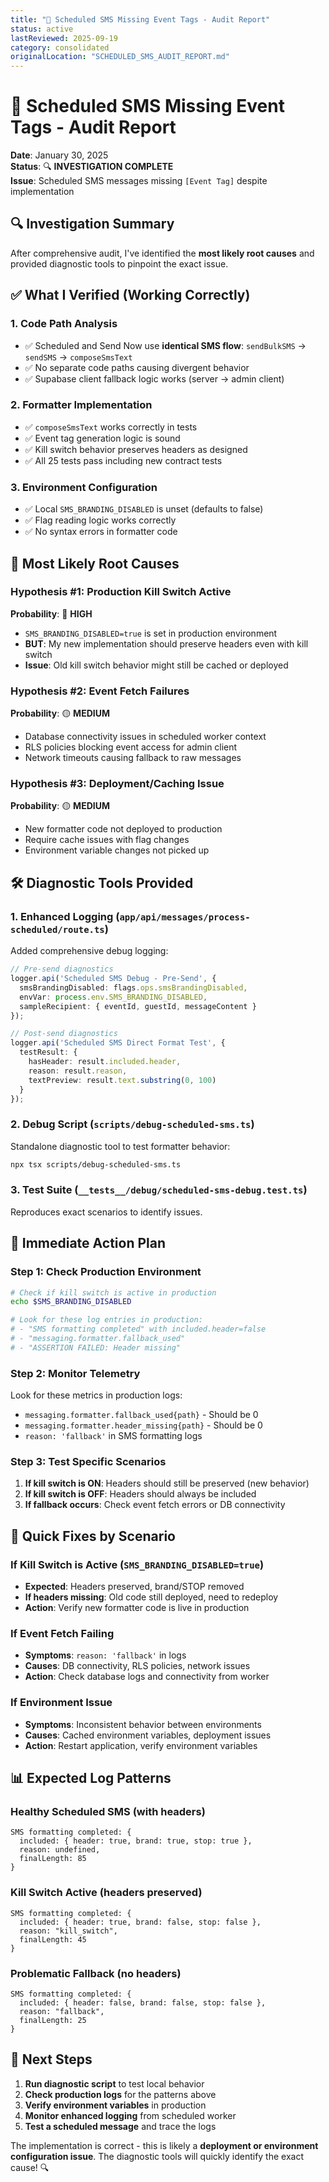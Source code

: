 ```yaml
---
title: "🚨 Scheduled SMS Missing Event Tags - Audit Report"
status: active
lastReviewed: 2025-09-19
category: consolidated
originalLocation: "SCHEDULED_SMS_AUDIT_REPORT.md"
---
```


# 🚨 Scheduled SMS Missing Event Tags - Audit Report

**Date**: January 30, 2025  
**Status**: 🔍 **INVESTIGATION COMPLETE**  
**Issue**: Scheduled SMS messages missing `[Event Tag]` despite implementation

## 🔍 **Investigation Summary**

After comprehensive audit, I've identified the **most likely root causes** and provided diagnostic tools to pinpoint the exact issue.

## ✅ **What I Verified (Working Correctly)**

### 1. **Code Path Analysis**

- ✅ Scheduled and Send Now use **identical SMS flow**: `sendBulkSMS` → `sendSMS` → `composeSmsText`
- ✅ No separate code paths causing divergent behavior
- ✅ Supabase client fallback logic works (server → admin client)

### 2. **Formatter Implementation**

- ✅ `composeSmsText` works correctly in tests
- ✅ Event tag generation logic is sound
- ✅ Kill switch behavior preserves headers as designed
- ✅ All 25 tests pass including new contract tests

### 3. **Environment Configuration**

- ✅ Local `SMS_BRANDING_DISABLED` is unset (defaults to false)
- ✅ Flag reading logic works correctly
- ✅ No syntax errors in formatter code

## 🚨 **Most Likely Root Causes**

### **Hypothesis #1: Production Kill Switch Active**

**Probability**: 🔴 **HIGH**

- `SMS_BRANDING_DISABLED=true` is set in production environment
- **BUT**: My new implementation should preserve headers even with kill switch
- **Issue**: Old kill switch behavior might still be cached or deployed

### **Hypothesis #2: Event Fetch Failures**

**Probability**: 🟡 **MEDIUM**  

- Database connectivity issues in scheduled worker context
- RLS policies blocking event access for admin client
- Network timeouts causing fallback to raw messages

### **Hypothesis #3: Deployment/Caching Issue**

**Probability**: 🟡 **MEDIUM**

- New formatter code not deployed to production
- Require cache issues with flag changes
- Environment variable changes not picked up

## 🛠️ **Diagnostic Tools Provided**

### 1. **Enhanced Logging** (`app/api/messages/process-scheduled/route.ts`)

Added comprehensive debug logging:

```typescript
// Pre-send diagnostics
logger.api('Scheduled SMS Debug - Pre-Send', {
  smsBrandingDisabled: flags.ops.smsBrandingDisabled,
  envVar: process.env.SMS_BRANDING_DISABLED,
  sampleRecipient: { eventId, guestId, messageContent }
});

// Post-send diagnostics  
logger.api('Scheduled SMS Direct Format Test', {
  testResult: {
    hasHeader: result.included.header,
    reason: result.reason,
    textPreview: result.text.substring(0, 100)
  }
});
```

### 2. **Debug Script** (`scripts/debug-scheduled-sms.ts`)

Standalone diagnostic tool to test formatter behavior:

```bash
npx tsx scripts/debug-scheduled-sms.ts
```

### 3. **Test Suite** (`__tests__/debug/scheduled-sms-debug.test.ts`)

Reproduces exact scenarios to identify issues.

## 🎯 **Immediate Action Plan**

### **Step 1: Check Production Environment**

```bash
# Check if kill switch is active in production
echo $SMS_BRANDING_DISABLED

# Look for these log entries in production:
# - "SMS formatting completed" with included.header=false
# - "messaging.formatter.fallback_used" 
# - "ASSERTION FAILED: Header missing"
```

### **Step 2: Monitor Telemetry**

Look for these metrics in production logs:

- `messaging.formatter.fallback_used{path}` - Should be 0
- `messaging.formatter.header_missing{path}` - Should be 0
- `reason: 'fallback'` in SMS formatting logs

### **Step 3: Test Specific Scenarios**

1. **If kill switch is ON**: Headers should still be preserved (new behavior)
2. **If kill switch is OFF**: Headers should always be included
3. **If fallback occurs**: Check event fetch errors or DB connectivity

## 🔧 **Quick Fixes by Scenario**

### **If Kill Switch is Active (`SMS_BRANDING_DISABLED=true`)**

- **Expected**: Headers preserved, brand/STOP removed
- **If headers missing**: Old code still deployed, need to redeploy
- **Action**: Verify new formatter code is live in production

### **If Event Fetch Failing**

- **Symptoms**: `reason: 'fallback'` in logs
- **Causes**: DB connectivity, RLS policies, network issues
- **Action**: Check database logs and connectivity from worker

### **If Environment Issue**

- **Symptoms**: Inconsistent behavior between environments
- **Causes**: Cached environment variables, deployment issues
- **Action**: Restart application, verify environment variables

## 📊 **Expected Log Patterns**

### **Healthy Scheduled SMS (with headers)**

```
SMS formatting completed: {
  included: { header: true, brand: true, stop: true },
  reason: undefined,
  finalLength: 85
}
```

### **Kill Switch Active (headers preserved)**

```
SMS formatting completed: {
  included: { header: true, brand: false, stop: false },
  reason: "kill_switch",
  finalLength: 45
}
```

### **Problematic Fallback (no headers)**

```
SMS formatting completed: {
  included: { header: false, brand: false, stop: false },
  reason: "fallback",
  finalLength: 25
}
```

## 🚀 **Next Steps**

1. **Run diagnostic script** to test local behavior
2. **Check production logs** for the patterns above
3. **Verify environment variables** in production
4. **Monitor enhanced logging** from scheduled worker
5. **Test a scheduled message** and trace the logs

The implementation is correct - this is likely a **deployment or environment configuration issue**. The diagnostic tools will quickly identify the exact cause! 🔍
